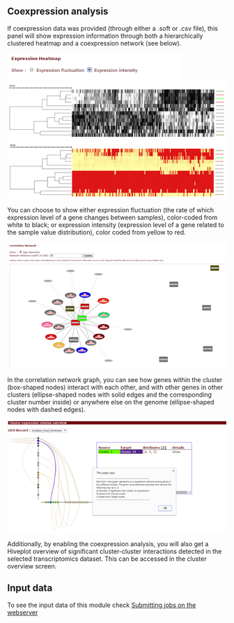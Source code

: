 ## Coexpression analysis 

If coexpression data was provided (through either a .soft or .csv file), this panel will show expression information through both a hierarchically clustered heatmap and a coexpression network (see below).

![Coexpression header](../assets/images/image008.png)
![Coexpression heatmap 1](../assets/images/image010.png)
![Coexpression heatmap 2](../assets/images/image012.png)

You can choose to show either expression fluctuation (the rate of which expression level of a gene changes between samples), color-coded from white to black; or expression intensity (expression level of a gene related to the sample value distribution), color coded from yellow to red.

![Coexpression network](../assets/images/image014.png)

In the correlation network graph, you can see how genes within the cluster (box-shaped nodes) interact with each other, and with other genes in other clusters (ellipse-shaped nodes with solid edges and the corresponding cluster number inside) or anywhere else on the genome (ellipse-shaped nodes with dashed edges).

![Coexpression 1](../assets/images/coex_relations.png)

Additionally, by enabling the coexpression analysis, you will also get a Hiveplot overview of significant cluster-cluster interactions detected in the selected transcriptomics dataset. This can be accessed in the cluster overview screen.

## Input data 
To see the input data of this module check [Submitting jobs on the webserver](../website_submission.md/#gene-expression-analysis-coexpress)